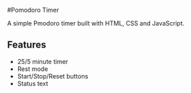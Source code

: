 #Pomodoro Timer

A simple Pmodoro timer built with HTML, CSS and JavaScript.

## Features

- 25/5 minute timer
- Rest mode
- Start/Stop/Reset buttons
- Status text